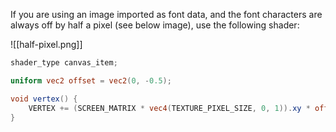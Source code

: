 If you are using an image imported as font data, and the font characters are always off by half a pixel (see below image), use the following shader:

![[half-pixel.png]]

``` glsl
shader_type canvas_item;

uniform vec2 offset = vec2(0, -0.5);

void vertex() {
    VERTEX += (SCREEN_MATRIX * vec4(TEXTURE_PIXEL_SIZE, 0, 1)).xy * offset;
}
```